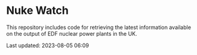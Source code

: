 # Nuke Watch

This repository includes code for retrieving the latest information available on the output of EDF nuclear power plants in the UK.

Last updated: 2023-08-05 06:09